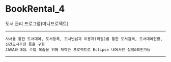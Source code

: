 # BookRental_4
도서 관리 프로그램(미니프로젝트)
* * *
```
사서를 통한 도서대여, 도서등록, 도서반납과 이용자(회원)를 통한 도서검색, 도서대여현황, 신간도서추천 등을 구현
JAVA와 SQL 수업 복습을 위해 제작한 프로젝트로 Eclipse 내에서만 실행&확인가능
```
* * *

  

